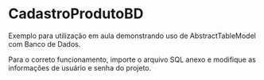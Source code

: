 # CadastroProdutoBD

Exemplo para utilização em aula demonstrando uso de AbstractTableModel com Banco de Dados.

Para o correto funcionamento, importe o arquivo SQL anexo e modifique as informações de usuário e senha do projeto.
